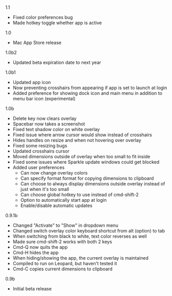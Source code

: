 1.1
- Fixed color preferences bug
- Made hotkey toggle whether app is active

1.0
- Mac App Store release

1.0b2
- Updated beta expiration date to next year

1.0b1
- Updated app icon
- Now preventing crosshairs from appearing if app is set to launch at login
- Added preference for showing dock icon and main menu in addition to menu bar icon (experimental)


1.0b
- Delete key now clears overlay
- Spacebar now takes a screenshot
- Fixed text shadow color on white overlay
- Fixed issue where arrow cursor would show instead of crosshairs
- Hides handles on resize and when not hovering over overlay
- Fixed some resizing bugs
- Updated crosshairs cursor
- Moved dimensions outside of overlay when too small to fit inside
- Fixed some issues where Sparkle update windows could get blocked
- Added user preferences
  - Can now change overlay colors
  - Can specify format format for copying dimensions to clipboard
  - Can choose to always display dimensions outside overlay instead of just when it's too small
  - Can choose global hotkey to use instead of cmd-shift-2
  - Option to automatically start app at login
  - Enable/disable automatic updates

0.9.1b
- Changed "Activate" to "Show" in dropdown menu
- Changed switch overlay color keyboard shortcut from alt (option) to tab
- When switching from black to white, text color reverses as well
- Made sure cmd-shift-2 works with both 2 keys
- Cmd-Q now quits the app
- Cmd-H hides the app
- When hiding/showing the app, the current overlay is maintained
- Compiled to run on Leopard, but haven't tested it
- Cmd-C copies current dimensions to clipboard

0.9b
- Initial beta release